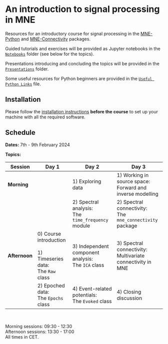 # An introduction to signal processing in MNE

Resources for an introductory course for signal processing in the [MNE-Python](https://mne.tools/stable/index.html) and [MNE-Connectivity](https://mne.tools/mne-connectivity/stable/index.html) packages.

Guided tutorials and exercises will be provided as Jupyter notebooks in the [`Notebooks`](./Notebooks) folder (see below for the topics).

Presentations introducing and concluding the topics will be provided in the [`Presentations`](./Presentations) folder.

Some useful resources for Python beginners are provided in the [`Useful Python Links`](./Useful%20Python%20Links.md) file.

## Installation

Please follow the [installation instructions](./Installation%20Instructions.md) **before the course** to set up your machine with all the required software.

## Schedule

**Dates:** 7th - 9th February 2024

**Topics:**

| **Session**   	| **Day 1**                                                           	| **Day 2**                                                                             	| **Day 3**                                                                                                                	|
|---------------	|---------------------------------------------------------------------	|---------------------------------------------------------------------------------------	|--------------------------------------------------------------------------------------------------------------------------	|
| **Morning**   	|                                                                     	| 1) Exploring data                                                          	| 1) Working in source space:<br>Forward and inverse modelling                                            	|
|               	|                                                                     	| 2) Spectral analysis:<br>The `time_frequency` module 	| 2) Spectral connectivity:<br>The `mne_connectivity` package                              	|
| **Afternoon** 	| 0) Course introduction<br><br>1) Timeseries data:<br>The `Raw` class 	| 3) Independent component analysis:<br>The `ICA` class    	| 3) Spectral connectivity:<br>Multivariate connectivity in MNE 	|
|               	| 2) Epoched data:<br>The `Epochs` class 	| 4) Event-related potentials:<br>The `Evoked` class       	| 4) Closing discussion                                                                                     	|

<br>

Morning sessions: 09:30 - 12:30<br>
Afternoon sessions: 13:30 - 17:00<br>
All times in CET.
